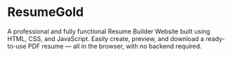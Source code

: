 # ResumeGold
A professional and fully functional Resume Builder Website built using HTML, CSS, and JavaScript. Easily create, preview, and download a ready-to-use PDF resume — all in the browser, with no backend required.
